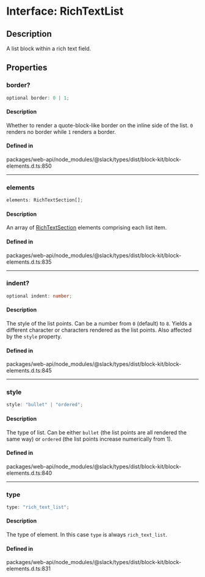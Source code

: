 # Interface: RichTextList

## Description

A list block within a rich text field.

## Properties

### border?

```ts
optional border: 0 | 1;
```

#### Description

Whether to render a quote-block-like border on the inline side of the list. `0` renders no border
while `1` renders a border.

#### Defined in

packages/web-api/node\_modules/@slack/types/dist/block-kit/block-elements.d.ts:850

***

### elements

```ts
elements: RichTextSection[];
```

#### Description

An array of [RichTextSection](RichTextSection.md) elements comprising each list item.

#### Defined in

packages/web-api/node\_modules/@slack/types/dist/block-kit/block-elements.d.ts:835

***

### indent?

```ts
optional indent: number;
```

#### Description

The style of the list points. Can be a number from `0` (default) to `8`. Yields a different character
or characters rendered as the list points. Also affected by the `style` property.

#### Defined in

packages/web-api/node\_modules/@slack/types/dist/block-kit/block-elements.d.ts:845

***

### style

```ts
style: "bullet" | "ordered";
```

#### Description

The type of list. Can be either `bullet` (the list points are all rendered the same way) or `ordered`
(the list points increase numerically from 1).

#### Defined in

packages/web-api/node\_modules/@slack/types/dist/block-kit/block-elements.d.ts:840

***

### type

```ts
type: "rich_text_list";
```

#### Description

The type of element. In this case `type` is always `rich_text_list`.

#### Defined in

packages/web-api/node\_modules/@slack/types/dist/block-kit/block-elements.d.ts:831
